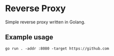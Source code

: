 # Reverse Proxy

Simple reverse proxy written in Golang.

## Example usage

```
go run . -addr :8080 -target https://github.com
```